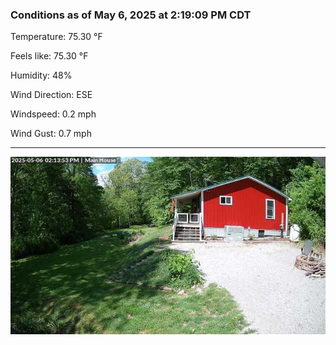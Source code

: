 ### Conditions as of May 6, 2025 at 2:19:09 PM CDT 

Temperature: 75.30 &deg;F

Feels like: 75.30 &deg;F

Humidity: 48%

Wind Direction: ESE

Windspeed: 0.2 mph

Wind Gust: 0.7 mph

---

<img src="./images/latest.jpeg"/>

